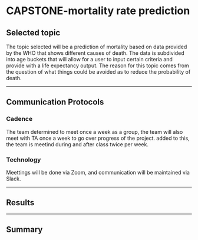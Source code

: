 # CAPSTONE-mortality rate prediction

## Selected topic

The topic selected will be a prediction of mortality based on data provided by the WHO that shows different causes of death. The data is subdivided into age buckets that will allow for a user to input certain criteria and provide with a life expectancy output. The reason for this topic comes from the question of what things could be avoided as to reduce the probability of death.

----
## Communication Protocols
### Cadence 
The team determined to meet once a week as a group, the team will also meet with TA once a week to go over progress of the project. added to this, the team is meetind during and after class twice per week.

### Technology
Meettings will be done via Zoom, and communication will be maintained via Slack.

----
## Results

----
## Summary 

